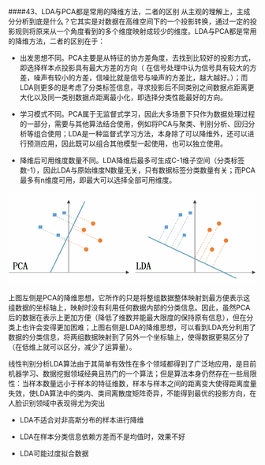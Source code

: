 ####43、LDA与PCA都是常用的降维方法，二者的区别
从主观的理解上，主成分分析到底是什么？它其实是对数据在高维空间下的一个投影转换，通过一定的投影规则将原来从一个角度看到的多个维度映射成较少的维度。LDA与PCA都是常用的降维方法，二者的区别在于：

+ 出发思想不同。PCA主要是从特征的协方差角度，去找到比较好的投影方式，即选择样本点投影具有最大方差的方向（ 在信号处理中认为信号具有较大的方差，噪声有较小的方差，信噪比就是信号与噪声的方差比，越大越好。）；而LDA则更多的是考虑了分类标签信息，寻求投影后不同类别之间数据点距离更大化以及同一类别数据点距离最小化，即选择分类性能最好的方向。


+ 学习模式不同。PCA属于无监督式学习，因此大多场景下只作为数据处理过程的一部分，需要与其他算法结合使用，例如将PCA与聚类、判别分析、回归分析等组合使用；LDA是一种监督式学习方法，本身除了可以降维外，还可以进行预测应用，因此既可以组合其他模型一起使用，也可以独立使用。

+ 降维后可用维度数量不同。LDA降维后最多可生成C-1维子空间（分类标签数-1），因此LDA与原始维度N数量无关，只有数据标签分类数量有关；而PCA最多有n维度可用，即最大可以选择全部可用维度。
<center><img src="./img/2.jpg"></center>

上图左侧是PCA的降维思想，它所作的只是将整组数据整体映射到最方便表示这组数据的坐标轴上，映射时没有利用任何数据内部的分类信息。因此，虽然PCA后的数据在表示上更加方便（降低了维数并能最大限度的保持原有信息），但在分类上也许会变得更加困难；上图右侧是LDA的降维思想，可以看到LDA充分利用了数据的分类信息，将两组数据映射到了另外一个坐标轴上，使得数据更易区分了（在低维上就可以区分，减少了运算量）。

线性判别分析LDA算法由于其简单有效性在多个领域都得到了广泛地应用，是目前机器学习、数据挖掘领域经典且热门的一个算法；但是算法本身仍然存在一些局限性：当样本数量远小于样本的特征维数，样本与样本之间的距离变大使得距离度量失效，使LDA算法中的类内、类间离散度矩阵奇异，不能得到最优的投影方向，在人脸识别领域中表现得尤为突出

+ LDA不适合对非高斯分布的样本进行降维

+ LDA在样本分类信息依赖方差而不是均值时，效果不好

+ LDA可能过度拟合数据